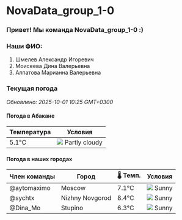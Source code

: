 # NovaData_group_1-0
### Привет! Мы команда NovaData_group_1-0 :)

### Наши ФИО:
1. Шмелев Александр Игоревич
2. Моисеева Дина Валерьевна
3. Алпатова Марианна Валерьевна

### Текущая погода
<!-- WEATHER:START -->
_Обновлено: 2025-10-01 10:25 GMT+0300_

#### Погода в Абакане

| Температура | Условия |
|-------------|----------|
| 5.1°C     | ![](https://cdn.weatherapi.com/weather/64x64/day/116.png) Partly cloudy |

#### Погода в наших городах

| Член команды  | Город               | 🌡️ Темп.  | Условия          |
|---------------|---------------------|-----------|--------------------|
| @aytomaximo    | Moscow              |    7.1°C | ![](https://cdn.weatherapi.com/weather/64x64/day/113.png) Sunny        |
| @sychtx        | Nizhny Novgorod     |    8.4°C | ![](https://cdn.weatherapi.com/weather/64x64/day/113.png) Sunny        |
| @Dina_Mo       | Stupino             |    6.3°C | ![](https://cdn.weatherapi.com/weather/64x64/day/113.png) Sunny        |

<!-- WEATHER:END -->
